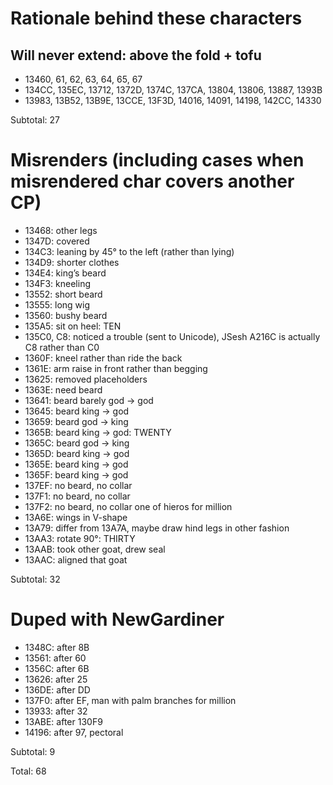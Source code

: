 ﻿# Rationale behind these characters

## Will never extend: above the fold + tofu
- 13460, 61, 62, 63, 64, 65, 67
- 134CC, 135EC, 13712, 1372D, 1374C, 137CA, 13804, 13806, 13887, 1393B
- 13983, 13B52, 13B9E, 13CCE, 13F3D, 14016, 14091, 14198, 142СС, 14330

Subtotal: 27

# Misrenders (including cases when misrendered char covers another CP)
- 13468: other legs
- 1347D: covered
- 134C3: leaning by 45° to the left (rather than lying)
- 134D9: shorter clothes
- 134E4: king’s beard
- 134F3: kneeling
- 13552: short beard
- 13555: long wig
- 13560: bushy beard
- 135A5: sit on heel: TEN
- 135C0, C8: noticed a trouble (sent to Unicode), JSesh A216C is actually C8 rather than C0
- 1360F: kneel rather than ride the back
- 1361E: arm raise in front rather than begging
- 13625: removed placeholders
- 1363E: need beard
- 13641: beard barely god → god
- 13645: beard king → god
- 13659: beard god → king
- 1365B: beard king → god: TWENTY
- 1365C: beard god → king
- 1365D: beard king → god
- 1365E: beard king → god
- 1365F: beard king → god
- 137EF: no beard, no collar
- 137F1: no beard, no collar
- 137F2: no beard, no collar one of hieros for million
- 13A6E: wings in V-shape
- 13A79: differ from 13A7A, maybe draw hind legs in other fashion
- 13AA3: rotate 90°: THIRTY
- 13AAB: took other goat, drew seal
- 13AAC: aligned that goat

Subtotal: 32

# Duped with NewGardiner
- 1348C: after 8B
- 13561: after 60
- 1356C: after 6B
- 13626: after 25
- 136DE: after DD
- 137F0: after EF, man with palm branches for million
- 13933: after 32
- 13ABE: after 130F9
- 14196: after 97, pectoral

Subtotal: 9

Total: 68
